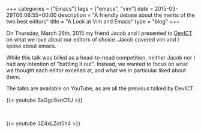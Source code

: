 +++
categories = ["Emacs"]
tags = ["emacs", "vim"]
date = 2015-03-29T06:06:55+00:00
description = "A friendly debate about the merits of the two best editors"
title = "A Look at Vim and Emacs"
type = "blog"
+++

On Thursday, March 26th, 2015 my friend Jacob and I presented to
[DevICT](http://devict.org/) on what we love about our editors of choice.
Jacob covered vim and I spoke about emacs.

While this talk was billed as a head-to-head competition, neither Jacob nor I
had any intention of "battling it out".  Instead, we wanted to focus on what we
thought each editor excelled at, and what we in particular liked about
them.<!--more-->

The talks are available on YouTube, as are all the previous talked by DevICT.

{{< youtube SaGgc8xnO1U >}}

<br/>

{{< youtube 3Z4xLZot5h4 >}}
